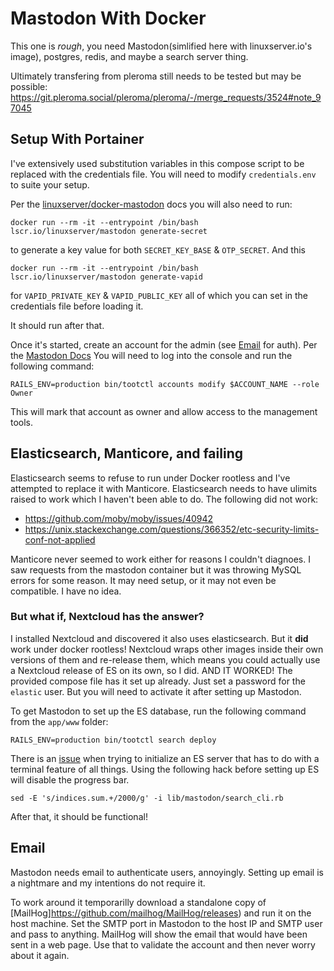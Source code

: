 # Mastodon With Docker

This one is *rough*, you need Mastodon(simlified here with linuxserver.io's image),
postgres, redis, and maybe a search server thing.

Ultimately transfering from pleroma still needs to be tested but may be possible:
https://git.pleroma.social/pleroma/pleroma/-/merge_requests/3524#note_97045

## Setup With Portainer

I've extensively used substitution variables in this compose script to be
replaced with the credentials file. You will need to modify `credentials.env`
to suite your setup.

Per the [linuxserver/docker-mastodon](https://github.com/linuxserver/docker-mastodon)
docs you will also need to run:

    docker run --rm -it --entrypoint /bin/bash lscr.io/linuxserver/mastodon generate-secret

to generate a key value for both `SECRET_KEY_BASE` & `OTP_SECRET`. And this

    docker run --rm -it --entrypoint /bin/bash lscr.io/linuxserver/mastodon generate-vapid

for `VAPID_PRIVATE_KEY` & `VAPID_PUBLIC_KEY` all of which you can set in the
credentials file before loading it.

It should run after that.

Once it's started, create an account for the admin (see [Email](#Email) for
auth). Per the [Mastodon Docs](https://docs.joinmastodon.org/admin/setup/#admin)
You will need to log into the console and run the following command:

    RAILS_ENV=production bin/tootctl accounts modify $ACCOUNT_NAME --role Owner

This will mark that account as owner and allow access to the management tools.


## Elasticsearch, Manticore, and failing

Elasticsearch seems to refuse to run under Docker rootless and I've attempted
to replace it with Manticore. Elasticsearch needs to have ulimits raised to
work which I haven't been able to do. The following did not work:
 - https://github.com/moby/moby/issues/40942
 - https://unix.stackexchange.com/questions/366352/etc-security-limits-conf-not-applied

Manticore never seemed to work either for reasons I couldn't diagnoes. I saw
requests from the mastodon container but it was throwing MySQL errors for some
reason. It may need setup, or it may not even be compatible. I have no idea.


### But what if, Nextcloud has the answer?

I installed Nextcloud and discovered it also uses elasticsearch. But it **did**
work under docker rootless! Nextcloud wraps other images inside their own 
versions of them and re-release them, which means you could actually use a
Nextcloud release of ES on its own, so I did. AND IT WORKED! The provided 
compose file has it set up already. Just set a password for the `elastic` user.
But you will need to activate it after setting up Mastodon.

To get Mastodon to set up the ES database, run the following command from the
`app/www` folder:

    RAILS_ENV=production bin/tootctl search deploy

There is an [issue](https://github.com/mastodon/mastodon/issues/18625) 
when trying to initialize an ES server that has to do with a terminal feature
of all things. Using the following hack before setting up ES will disable the
progress bar.

    sed -E 's/indices.sum.+/2000/g' -i lib/mastodon/search_cli.rb

After that, it should be functional!


## Email

Mastodon needs email to authenticate users, annoyingly. Setting up email
is a nightmare and my intentions do not require it.

To work around it temporarilly download a standalone copy of
[MailHog]https://github.com/mailhog/MailHog/releases) and run it on the host
machine. Set the SMTP port in Mastodon to the host IP and SMTP user and pass
to anything. MailHog will show the email that would have been sent in a web page.
Use that to validate the account and then never worry about it again.
